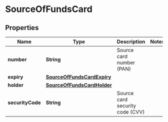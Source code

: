 
# SourceOfFundsCard

## Properties
Name | Type | Description | Notes
------------ | ------------- | ------------- | -------------
**number** | **String** | Source card number (PAN) | 
**expiry** | [**SourceOfFundsCardExpiry**](SourceOfFundsCardExpiry.md) |  | 
**holder** | [**SourceOfFundsCardHolder**](SourceOfFundsCardHolder.md) |  | 
**securityCode** | **String** | Source card security code (CVV) | 



